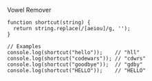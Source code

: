 Vowel Remover

    function shortcut(string) {
      return string.replace(/[aeiou]/g, '');
    }
    
    // Examples
    console.log(shortcut("hello"));    // "hll"
    console.log(shortcut("codewars")); // "cdwrs"
    console.log(shortcut("goodbye"));  // "gdby"
    console.log(shortcut("HELLO"));    // "HELLO"
